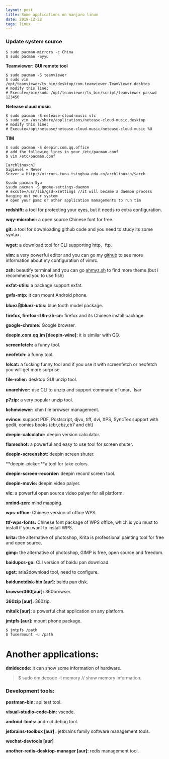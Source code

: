 ```yaml
---
layout: post
title: Some applications on manjaro linux
date: 2019-12-22 
tags: linux   
---
```


### Update system source

```shell
$ sudo pacman-mirrors -c China
$ sudo pacman -Syyu
```
**Teamviewer: GUI remote tool**

```shell
$ sudo pacman -S teamviewer
$ sudo vim /opt/teamviewer/tv_bin/desktop/com.teamviewer.TeamViewer.desktop
# modify this line: 
# Execute=/bin/sudo /opt/teamviewer/tv_bin/script/teamviewer passwd 123456
```
**Netease cloud music**

```shell
$ sudo pacman -S netease-cloud-music vlc
$ sudo vim /usr/share/applications/netease-cloud-music.desktop
# modify this line:
# Execute=/opt/netease/netease-cloud-music/netease-cloud-music %U
```

**TIM**

```shell
$ sudo pacman -S deepin.com.qq.office
# add the following lines in your /etc/pacman.conf
$ vim /etc/pacman.conf

[archlinuxcn]
SigLevel = Never
Server = http://mirrors.tuna.tsinghua.edu.cn/archlinuxcn/$arch

$sudo pacman Syu
$sudo pacman -S gnome-settings-daemon
# excute=/usr/lib/gsd-xsettings //it will became a daemon process hanging out your system
# open your pamc or other application managements to run tim
```
**redshift:** a tool for protecting your eyes, but it needs ro extra configuration.

**wqy-microhei:** a open source Chinese font for free.

**git:** a tool for downloading github code and you need to study its some syntax.

**wget:** a download tool for CLI supporting http，ftp.

**vim:** a very powerful editor and you can go my [github](https://github.com/JasonSorria/manjaro_pro) to see more information about my configuration of vimrc.

**zsh:** beautify terminal and you can go [ahmyz.sh](ahmyz.sh) to find more theme.(but i recommend you to use fish)

**exfat-utils:** a package support exfat.

**gvfs-mtp:** it can mount Android phone.

**bluez和bluez-utils:** blue tooth model package.

**firefox, firefox-i18n-zh-cn:** firefox and its Chinese install package.

**google-chrome:** Google browser.

**deepin.com.qq.im [deepin-wine]:** it is similar with QQ.

**screenfetch:** a funny tool.

**neofetch:** a funny tool.

**lolcat:** a fucking funny tool and if you use it with screenfetch or neofetch you will get more surprise.

**file-roller:** desktop GUI unzip tool.

**unarchiver:** use CLI to unzip and support command of unar、lsar

**p7zip:** a very popular unzip tool.

**kchmviewer:** chm file browser management.

**evince:** support PDF, Postscript, djvu, tiff, dvi, XPS, SyncTex support with gedit, comics books (cbr,cbz,cb7 and cbt)

**deepin-calculator:** deepin version calculator.

**flameshot:** a powerful and easy to use tool for screen shuter.

**deepin-screenshot:** deepin screen shuter.

**deepin-picker:**a tool for take colors.

**deepin-screen-recorder:** deepin record screen tool.

**deepin-movie:** deepin video palyer.

**vlc:** a powerful open source video palyer for all platform.

**xmind-zen:** mind mapping.

**wps-office:** Chinese version of office WPS.

**ttf-wps-fonts:** Chinese font package of WPS office, which is you must to install if you want to install WPS.

**krita:** the alternative of photoshop, Krita is professional painting tool for free and open source.

**gimp:**  the alternative of photoshop, GIMP is free, open source and freedom.

**baidupcs-go:** CLI version of baidu pan download.

**uget:** aria2download tool, need to configure.

**baidunetdisk-bin [aur]:** baidu pan disk.

**browser360[aur]:** 360browser.

**360zip [aur]:** 360zip.

**mitalk [aur]:** a powerful chat application on any platform.

**jmtpfs [aur]:** mount phone package.

```shell
$ jmtpfs /path
$ fusermount -u /path
```

# Another applications:

**dmidecode:** it can show some information of hardware.

> $ sudo dmidecode -t memory // show memory information.

### Development tools:

**postman-bin:** api test tool.

**visual-studio-code-bin:** vscode.

**android-tools:** android debug tool.

**jetbrains-toolbox [aur] :** jetbrains family software management tools.

**wechat-devtools [aur]**

**another-redis-desktop-manager [aur]:** redis management tool.

